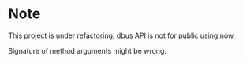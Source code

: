 # Note

This project is under refactoring, dbus API is not for public using now.

Signature of method arguments might be wrong.

